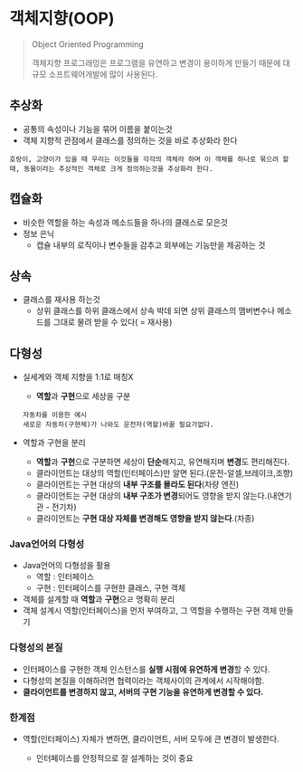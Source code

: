 # 객체지향(OOP)

> Object Oriented Programming
>
> 객체지향 프로그래밍은 프로그램을 유연하고 변경이 용이하게 만들기 때문에 대규모 소프트웨어개발에 많이 사용된다.



## 추상화

* 공통의 속성이나 기능을 묶어 이름을 붙이는것
* 객체 지향적 관점에서 클래스를 정의하는 것을 바로 추상화라 한다

```
호랑이, 고양이가 있을 때 우리는 이것들을 각각의 객체라 하며 이 객체를 하나로 묶으려 할때, 동물이라는 추상적인 객체로 크게 정의하는것을 추상화라 한다.
```

## 캡슐화

* 비슷한 역할을 하는 속성과 메소드들을 하나의 클래스로 모은것
* 정보 은닉
  * 캡슐 내부의 로직이나 변수들을 감추고 외부에는 기능만을 제공하는 것

## 상속

* 클래스를 재사용 하는것
  * 상위 클래스를 하위 클래스에서 상속 박데 되면 상위 클래스의 맴버변수나 메소드를 그대로 물려 받을 수 있다( = 재사용)

## 다형성

* 실세계와 객체 지향을 1:1로 매칭X

  * **역할**과 **구현**으로 세상을 구분

  ```
  자동차를 이용한 예시
  새로운 자동차(구현체)가 나와도 운전자(역할)바꿀 필요가없다.
  ```

* 역할과 구현을 분리

  * **역할**과 **구현**으로 구분하면 세상이 **단순**해지고, 유연해지며 **변경**도 편리해진다.
  * 클라이언트는 대상의 역할(인터페이스)만 알면 된다.(운전-알셀,브레이크,조향)
  * 클라이언트는 구현 대상의 **내부 구조를 몰라도 된다**(차량 엔진)
  * 클라이언트는 구현 대상의 **내부 구조가 변경**되어도 영향을 받지 않는다.(내연기관 - 전기차)
  * 클라이언트는 **구현 대상 자체를 변경해도 영향을 받지 않는다**.(차종)

### Java언어의 다형성

* Java언어의 다형성을 활용
  * 역할 : 인터페이스
  * 구현 : 인터페이스를 구현한 클래스, 구현 객체
* 객체를 설계할 때 **역할**과 **구현**으ㄹ 명확히 분리
* 객체 설계시 역할(인터페이스)을 먼저 부여하고, 그 역할을 수행하는 구현 객체 만들기

### 다형성의 본질

* 인터페이스를 구현한 객체 인스턴스를 **실행 시점에 유연하게 변경**할 수 있다.
* 다형성의 본질을 이해하려면 협력이라는 객체사이의 관계에서 시작해야함.
* **클라이언트를 변경하지 않고, 서버의 구현 기능을 유연하게 변경할 수 있다.**

### 한계점

* 역할(인터페이스) 자체가 변하면, 클라이언트, 서버 모두에 큰 변경이 발생한다.

  * 인터페이스를 안정적으로 잘 설계하는 것이 중요

  
